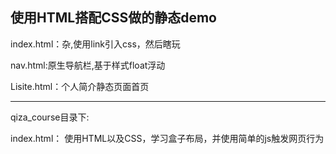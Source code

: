 ## 使用HTML搭配CSS做的静态demo

index.html：杂,使用link引入css，然后瞎玩

nav.html:原生导航栏,基于样式float浮动

Lisite.html：个人简介静态页面首页

---------

qiza_course目录下:

index.html： 使用HTML以及CSS，学习盒子布局，并使用简单的js触发网页行为
